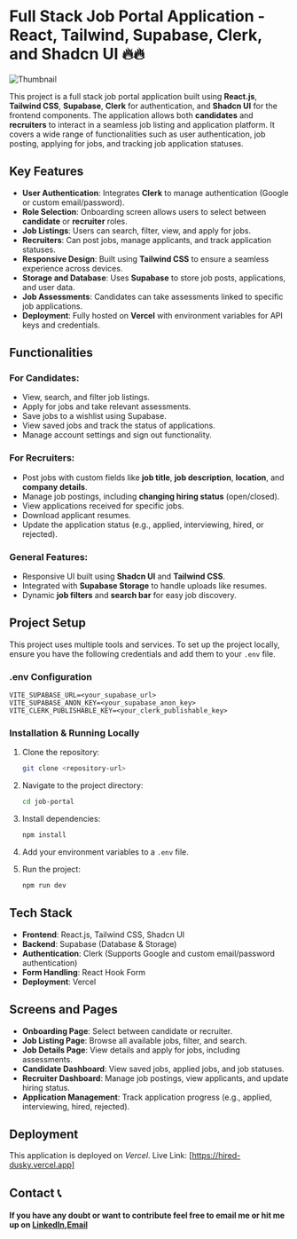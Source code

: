 
# Full Stack Job Portal Application - React, Tailwind, Supabase, Clerk, and Shadcn UI 🔥🔥

![Thumbnail]()

This project is a full stack job portal application built using **React.js**, **Tailwind CSS**, **Supabase**, **Clerk** for authentication, and **Shadcn UI** for the frontend components. The application allows both **candidates** and **recruiters** to interact in a seamless job listing and application platform. It covers a wide range of functionalities such as user authentication, job posting, applying for jobs, and tracking job application statuses.

## Key Features
- **User Authentication**: Integrates **Clerk** to manage authentication (Google or custom email/password).
- **Role Selection**: Onboarding screen allows users to select between **candidate** or **recruiter** roles.
- **Job Listings**: Users can search, filter, view, and apply for jobs.
- **Recruiters**: Can post jobs, manage applicants, and track application statuses.
- **Responsive Design**: Built using **Tailwind CSS** to ensure a seamless experience across devices.
- **Storage and Database**: Uses **Supabase** to store job posts, applications, and user data.
- **Job Assessments**: Candidates can take assessments linked to specific job applications.
- **Deployment**: Fully hosted on **Vercel** with environment variables for API keys and credentials.

## Functionalities

### For Candidates:
- View, search, and filter job listings.
- Apply for jobs and take relevant assessments.
- Save jobs to a wishlist using Supabase.
- View saved jobs and track the status of applications.
- Manage account settings and sign out functionality.

### For Recruiters:
- Post jobs with custom fields like **job title**, **job description**, **location**, and **company details**.
- Manage job postings, including **changing hiring status** (open/closed).
- View applications received for specific jobs.
- Download applicant resumes.
- Update the application status (e.g., applied, interviewing, hired, or rejected).

### General Features:
- Responsive UI built using **Shadcn UI** and **Tailwind CSS**.
- Integrated with **Supabase Storage** to handle uploads like resumes.
- Dynamic **job filters** and **search bar** for easy job discovery.
  
## Project Setup

This project uses multiple tools and services. To set up the project locally, ensure you have the following credentials and add them to your `.env` file.

### .env Configuration

```
VITE_SUPABASE_URL=<your_supabase_url>
VITE_SUPABASE_ANON_KEY=<your_supabase_anon_key>
VITE_CLERK_PUBLISHABLE_KEY=<your_clerk_publishable_key>
```

### Installation & Running Locally

1. Clone the repository:
   ```bash
   git clone <repository-url>
   ```
   
2. Navigate to the project directory:
   ```bash
   cd job-portal
   ```
   
3. Install dependencies:
   ```bash
   npm install
   ```
   
4. Add your environment variables to a `.env` file.

5. Run the project:
   ```bash
   npm run dev
   ```

## Tech Stack

- **Frontend**: React.js, Tailwind CSS, Shadcn UI
- **Backend**: Supabase (Database & Storage)
- **Authentication**: Clerk (Supports Google and custom email/password authentication)
- **Form Handling**: React Hook Form
- **Deployment**: Vercel

## Screens and Pages
- **Onboarding Page**: Select between candidate or recruiter.
- **Job Listing Page**: Browse all available jobs, filter, and search.
- **Job Details Page**: View details and apply for jobs, including assessments.
- **Candidate Dashboard**: View saved jobs, applied jobs, and job statuses.
- **Recruiter Dashboard**: Manage job postings, view applicants, and update hiring status.
- **Application Management**: Track application progress (e.g., applied, interviewing, hired, rejected).


## Deployment

This application is deployed on *Vercel*. Live Link: [https://hired-dusky.vercel.app]


## Contact 📞

#### If you have any doubt or want to contribute feel free to email me or hit me up on [LinkedIn](https://www.linkedin.com/in/shaswat-gusain-2924a324a),[Email](shaswatgusain1@gmail.com)

